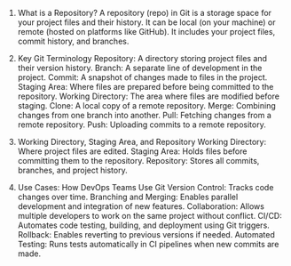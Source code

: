 1) What is a Repository?
A repository (repo) in Git is a storage space for your project files and their history. It can be local (on your machine) or remote (hosted on platforms like GitHub). It includes your project files, commit history, and branches.

2) Key Git Terminology
Repository: A directory storing project files and their version history.
Branch: A separate line of development in the project.
Commit: A snapshot of changes made to files in the project.
Staging Area: Where files are prepared before being committed to the repository.
Working Directory: The area where files are modified before staging.
Clone: A local copy of a remote repository.
Merge: Combining changes from one branch into another.
Pull: Fetching changes from a remote repository.
Push: Uploading commits to a remote repository.

3) Working Directory, Staging Area, and Repository
Working Directory: Where project files are edited.
Staging Area: Holds files before committing them to the repository.
Repository: Stores all commits, branches, and project history.

4) Use Cases: How DevOps Teams Use Git
Version Control: Tracks code changes over time.
Branching and Merging: Enables parallel development and integration of new features.
Collaboration: Allows multiple developers to work on the same project without conflict.
CI/CD: Automates code testing, building, and deployment using Git triggers.
Rollback: Enables reverting to previous versions if needed.
Automated Testing: Runs tests automatically in CI pipelines when new commits are made. 
